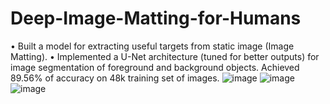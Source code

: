 # Deep-Image-Matting-for-Humans
• Built a model for extracting useful targets from static image (Image Matting).
• Implemented a U-Net architecture (tuned for better outputs) for image segmentation of foreground and background
objects. Achieved 89.56% of accuracy on 48k training set of images. 
![image](https://github.com/devpatel0612/Deep-Image-Matting-for-Humans/assets/128832009/77c7fdf8-a8f5-48a2-b25a-ddd3a92a61e1)
![image](https://github.com/devpatel0612/Deep-Image-Matting-for-Humans/assets/128832009/a08c4dad-c0d6-4ed1-a631-77b41652891b)
![image](https://github.com/devpatel0612/Deep-Image-Matting-for-Humans/assets/128832009/e7313a92-a50d-497b-9cb8-b6b49658cbdf)



